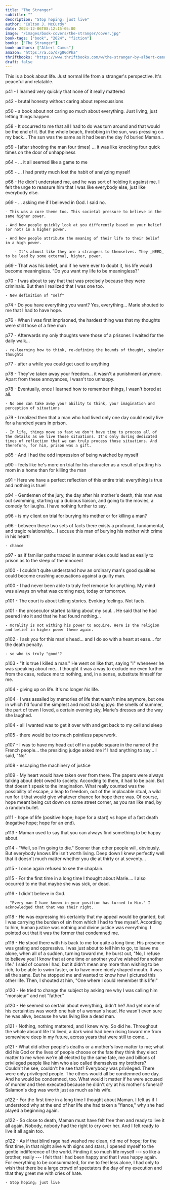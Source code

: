 ```yaml
---
title: "The Stranger"
subtitle: ""
description: "Stop hoping; just live"
author: "Colton J. McCurdy"
date: 2024-12-06T08:12:15-05:00
image: "/images/book-covers/the-stranger/cover.jpg"
book-tags: ["book", "2024", "fiction"]
books: ["The Stranger"]
book-authors: ["Albert Camus"]
amazon: "https://a.co/d/g8GdPha"
thriftbooks: "https://www.thriftbooks.com/w/the-stranger-by-albert-camus/247130/?resultid=ce524b08-e114-4ba0-b641-c4e1409f52e1#edition=2269422&idiq=3430608"
draft: false
---
```



This is a book about life. Just normal life from a stranger's perspective. It's peaceful and relatable.

p41 - I learned very quickly that none of it really mattered

p42 - brutal honesty without caring about reprecussions

p50 - a book about not caring so much about everything. Just living, just letting things happen.

p58 - It occurred to me that all I had to do was turn around and that would be the end of it. But the whole beach, throbbing in the sun, was pressing on my back... The sun was the same as it had been the day I'd buried Maman...

p59 - [after shooting the man four times] ... it was like knocking four quick times on the door of unhappiness

p64 - ... it all seemed like a game to me

p65 - ... I had pretty much lost the habit of analyzing myself

p66 - He didn't understand me, and he was sort of holding it against me. I felt the urge to reassure him that I was like everybody else, just like everybody else.

p69 - ... asking me if I believed in God. I said no.

    - This was a core theme too. This societal pressure to believe in the same higher power.

    - And how people quickly look at you differently based on your belief (or not) in a higher power.

    - And how people attribute the meaning of their life to their belief in a high power.

        - It's almost like they are a strangers to themselves. They _NEED_ to be lead by some external, higher, power.

p69 - That was his belief, and if he were ever to doubt it, his life would become meaningless. "Do you want my life to be meaningless?"

p70 - I was about to say that that was precisely because they were criminals. But then I realized that I was one too.

    - New definition of "self"

p74 - Do you have everything you want? Yes, everything... Marie shouted to me that I had to have hope.

p76 - When I was first imprisoned, the hardest thing was that my thoughts were still those of a free man

p77 - Afterwards my only thoughts were those of a prisoner. I waited for the daily walk...

    - re-learning how to think, re-defining the bounds of thought, simpler thoughts

p77 - after a while you could get used to anything

p78 - They've taken away your freedom... it wasn't a punishment anymore. Apart from these annoyances, I wasn't too unhappy.

p78 - Eventually, once I learned how to remember things, I wasn't bored at all.

    - No one can take away your ability to think, your imagination and perception of situations

p79 - I realized then that a man who had lived only one day could easily live for a hundred years in prison.

    - In life, things move so fast we don't have time to process all of the details as we live those situations. It's only during dedicated times of reflection that we can truly process those situations. And therefore, for him, prison was a gift.

p85 - And I had the odd impression of being watched by myself

p90 - feels like he's more on trial for his character as a result of putting his mom in a home than for killing the man

p91 - Here we have a perfect reflection of this entire trial: everything is true and nothing is true!

p94 - Gentlemen of the jury, the day after his mother's death, this man was out swimming, starting up a dubious liaison, and going to the movies, a comedy for laughs. I have nothing further to say.

p96 - is my client on trial for burying his mother or for killing a man?

p96 - between these two sets of facts there exists a profound, fundamental, and tragic relationship... I accuse this man of burying his mother with crime in his heart!

    - chance

p97 - as if familiar paths traced in summer skies could lead as easily to prison as to the sleep of the innocent

p100 - I couldn't quite understand how an ordinary man's good qualities could become crushing accusations against a guilty man.

p100 - I had never been able to truly feel remorse for anything. My mind was always on what was coming next, today or tomorrow.

p101 - The court is about telling stories. Evoking feelings. Not facts.

p101 - the prosecutor started talking about my soul... He said that he had peered into it and that he had found nothing...

    - morality is not withing his power to acquire. Here is the religion and belief in higher power theme again.

p102 - I ask you for this man's head... and I do so with a heart at ease... for the death penalty.

    - so who is truly "good"? 

p103 - "It is true I killed a man." He went on like that, saying "I" whenever he was speaking about me... I thought it was a way to exclude me even further from the case, reduce me to nothing, and, in a sense, substitute himself for me.

p104 - giving up on life. It's no longer _his_ life.

p104 - I was assailed by memories of life that wasn't mine anymore, but one in which I'd found the simplest and most lasting joys: the smells of summer, the part of town I loved, a certain evening sky, Marie's dresses and the way she laughed.

p104 - all I wanted was to get it over with and get back to my cell and sleep

p105 - there would be too much pointless paperwork.

p107 - I was to have my head cut off in a public square in the name of the French people... the presiding judge asked me if I had anything to say... I said, "No"

p108 - escaping the machinery of justice

p109 - My heart would have taken over from there. The papers were always talking about debt owed to society. According to them, it had to be paid. But that doesn't speak to the imagination. What really counted was the possibility of escape, a leap to freedom, out of the implacable ritual, a wild run for it that would give whatever chance for hope there was. Of course, hope meant being cut down on some street corner, as you ran like mad, by a random bullet.

p111 - hope of life (positive hope; hope for a start) vs hope of a fast death (negative hope; hope for an end).

p113 - Maman used to say that you can always find something to be happy about.

p114 - "Well, so I'm going to die." Sooner than other people will, obviously. But everybody knows life isn't worth living. Deep down I knew perfectly well that it doesn't much matter whether you die at thirty or at seventy...

p115 - I once again refused to see the chaplain.

p115 - For the first time in a long time I thought about Marie.... I also occurred to me that maybe she was sick, or dead.

p116 - I didn't believe in God.

    - "Every man I have known in your position has turned to Him." I acknowledged that that was their right.

p118 - He was expressing his certainty that my appeal would be granted, but I was carrying the burden of sin from which I had to free myself. According to him, human justice was nothing and divine justice was everything. I pointed out that it was the former that condemned me.

p119 - He stood there with his back to me for quite a long time. His presence was grating and oppressive. I was just about to tell him to go, to leave me alone, when all of a sudden, turning toward me, he burst out, "No, I refuse to believe you! I know that at one time or another you've wished for another life." I said of course I had, but it didn't mean any more than wishing to be rich, to be able to swim faster, or to have more nicely shaped mouth. It was all the same. But he stopped me and wanted to know how I pictured this other life. Then, I shouted at him, "One where I could remember this life!"

p120 - He tried to change the subject by asking me why I was calling him "monsieur" and not "father."

p120 - He seemed so certain about everything, didn't he? And yet none of his certainties was worth one hair of a woman's head. He wasn't even sure he was alive, because he was living like a dead man.

p121 - Nothing, nothing mattered, and I knew why. So did he. Throughout the whole absurd life I'd lived, a dark wind had been rising toward me from somewhere deep in my future, across years that were still to come...

p121 - What did other people's deaths or a mother's love matter to me; what did his God or the lives of people choose or the fate they think they elect matter to me when we're all elected by the same fate, me and billions of privileged people like him who also called themselves my brothers? Couldn't he see, couldn't he see that? Everybody was privileged. There were only privileged people. The others would all be condemned one day. And he would be condemned, too. What would it matter if he were accused of murder and then executed because he didn't cry at his mother's funeral? Salamon's dog was worth just as much as his wife.

p122 - For the first time in a long time I thought about Maman. I felt as if I understood why at the end of her life she had taken a "fiance," why she had played a beginning again.

p122 - So close to death, Maman must have felt free then and ready to live it all again. Nobody, nobody had the right to cry over her. And I felt ready to live it all again too.

p122 - As if that blind rage had washed me clean, rid me of hope; for the first time, in that night alive with signs and stars, I opened myself to the gentle indifference of the world. Finding it so much life myself --- so like a brother, really --- I felt that I had been happy and that I was happy again. For everything to be consummated, for me to feel less alone, I had only to wish that there be a large crowd of spectators the day of my execution and that they greet me with cries of hate.

    - Stop hoping; just live
